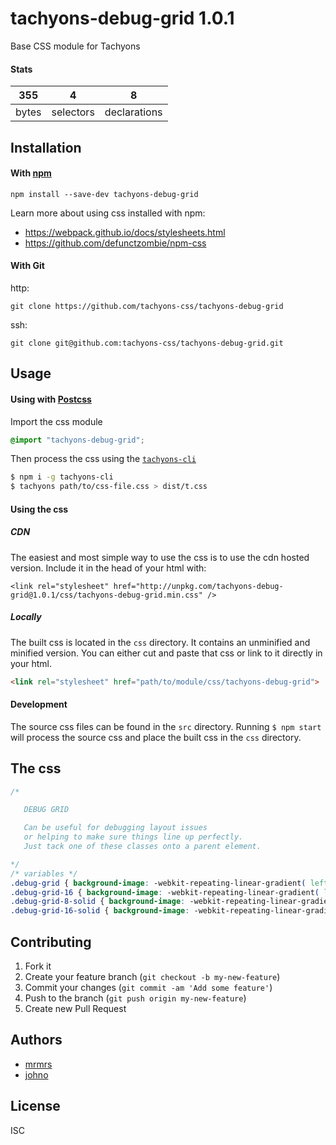 # tachyons-debug-grid 1.0.1

Base CSS module for Tachyons

#### Stats

355 | 4 | 8
---|---|---
bytes | selectors | declarations

## Installation

#### With [npm](https://npmjs.com)

```
npm install --save-dev tachyons-debug-grid
```

Learn more about using css installed with npm:
* https://webpack.github.io/docs/stylesheets.html
* https://github.com/defunctzombie/npm-css

#### With Git

http:
```
git clone https://github.com/tachyons-css/tachyons-debug-grid
```

ssh:
```
git clone git@github.com:tachyons-css/tachyons-debug-grid.git
```

## Usage

#### Using with [Postcss](https://github.com/postcss/postcss)

Import the css module

```css
@import "tachyons-debug-grid";
```

Then process the css using the [`tachyons-cli`](https://github.com/tachyons-css/tachyons-cli)

```sh
$ npm i -g tachyons-cli
$ tachyons path/to/css-file.css > dist/t.css
```

#### Using the css

##### CDN
The easiest and most simple way to use the css is to use the cdn hosted version. Include it in the head of your html with:

```
<link rel="stylesheet" href="http://unpkg.com/tachyons-debug-grid@1.0.1/css/tachyons-debug-grid.min.css" />
```

##### Locally
The built css is located in the `css` directory. It contains an unminified and minified version.
You can either cut and paste that css or link to it directly in your html.

```html
<link rel="stylesheet" href="path/to/module/css/tachyons-debug-grid">
```

#### Development

The source css files can be found in the `src` directory.
Running `$ npm start` will process the source css and place the built css in the `css` directory.

## The css

```css
/*

   DEBUG GRID

   Can be useful for debugging layout issues
   or helping to make sure things line up perfectly.
   Just tack one of these classes onto a parent element.

*/
/* variables */
.debug-grid { background-image: -webkit-repeating-linear-gradient( left, transparent, transparent 7px, #cdecff 8px ), -webkit-repeating-linear-gradient( top, transparent, transparent 7px, #cdecff 8px ); background-image: repeating-linear-gradient( to right, transparent, transparent 7px, #cdecff 8px ), repeating-linear-gradient( to bottom, transparent, transparent 7px, #cdecff 8px ); }
.debug-grid-16 { background-image: -webkit-repeating-linear-gradient( left, transparent, transparent 15px, #cdecff 16px ), -webkit-repeating-linear-gradient( top, transparent, transparent 15px, #cdecff 16px ); background-image: repeating-linear-gradient( to right, transparent, transparent 15px, #cdecff 16px ), repeating-linear-gradient( to bottom, transparent, transparent 15px, #cdecff 16px ); }
.debug-grid-8-solid { background-image: -webkit-repeating-linear-gradient( left, #fff, #fff 7px, #cdecff 8px ), -webkit-repeating-linear-gradient( top, #fff, #fff 7px, #cdecff 8px ); background-image: repeating-linear-gradient( to right, #fff, #fff 7px, #cdecff 8px ), repeating-linear-gradient( to bottom, #fff, #fff 7px, #cdecff 8px ); }
.debug-grid-16-solid { background-image: -webkit-repeating-linear-gradient( left, #fff, #fff 15px, #cdecff 16px ), -webkit-repeating-linear-gradient( top, #fff, #fff 15px, #cdecff 16px ); background-image: repeating-linear-gradient( to right, #fff, #fff 15px, #cdecff 16px ), repeating-linear-gradient( to bottom, #fff, #fff 15px, #cdecff 16px ); }
```

## Contributing

1. Fork it
2. Create your feature branch (`git checkout -b my-new-feature`)
3. Commit your changes (`git commit -am 'Add some feature'`)
4. Push to the branch (`git push origin my-new-feature`)
5. Create new Pull Request

## Authors

* [mrmrs](http://mrmrs.io)
* [johno](http://johnotander.com)

## License

ISC

